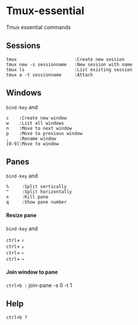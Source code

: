 # Tmux-essential
Tmux essential commands

## Sessions


```
tmux                      :Create new session 
tmux new -s sessionname   :New session with name
tmux ls                   :List existing session
tmux a -t sessionname     :Attach 
```

## Windows
`bind-key` and
```
c    :Create new window
w    :List all windows
n    :Move to next window
p    :Move to previous window
,    :Rename window
[0-9]:Move to window  

```

## Panes
`bind-key` and
```
%     :Split vertically
"     :Split horizontally
x     :Kill pane
q     :Show pane number

```
#### Resize pane
`bind-key` and  

`ctrl`+ `↑` \
`ctrl`+ `↓` \
`ctrl`+ `←` \
`ctrl`+ `→` 


#### Join window to pane
`ctrl+b :` join-pane -s 0 -t 1


## Help
`ctrl+b ?`

 




